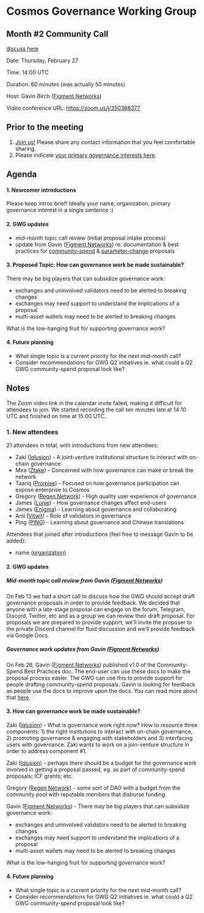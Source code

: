 # Cosmos Governance Working Group
## Month #2 Community Call
[discuss here](https://forum.cosmos.network/t/gwg-community-calls-updates/3238)

Date: Thursday, February 27

Time: 14:00 UTC

Duration: 60 minutes (was actually 50 minutes)

Host: Gavin Birch ([Figment Networks](figment.network))

Video conference URL: https://zoom.us/j/350368377

## Prior to the meeting
1. [Join us!](http://bit.ly/2sukvxa) Please share any contact information that you feel comfortable sharing.
2. Please indicate [your primary governance interests here](https://docs.google.com/document/d/1jdSwln5L7KLvEkkM91GhlblniSynmAjMyAWSLONxTGQ/edit?usp=sharing).

## Agenda

#### 1. Newcomer introductions
Please keep intros brief! Ideally your name, organization, primary governance interest in a single sentence :)

#### 2. GWG updates
- mid-month topic call review (initial proposal intake process)
- update from Gavin ([Figment Networks](figment.network)) re: documentation & best practices for [community-spend](https://github.com/gavinly/CosmosCommunitySpend) & [parameter-change](https://github.com/gavinly/CosmosParametersWiki) proposals

#### 3. Proposed Topic: How can governance work be made sustainable?
There may be big players that can subsidize governance work:
- exchanges and uninvolved validators need to be alerted to breaking changes
- exchanges may need support to understand the implications of a proposal
- multi-asset wallets may need to be alerted to breaking changes

What is the low-hanging fruit for supporting governance work?

#### 4. Future planning
- What single topic is a current priority for the next mid-month call?
- Consider recommendations for GWG Q2 initiatives ie. what could a Q2 GWG community-spend proposal look like?

## Notes
The Zoom video link in the calendar invite failed, making it difficult for attendees to join. We started recording the call ten minutes late at 14:10 UTC and finished on time at 15:00 UTC.

### 1. New attendees
21 attendees in total, with introductions from new attendees:
- Zaki ([Iqlusion](https://www.iqlusion.io)) - A joint-venture institutional structure to interact with on-chain governance
- Mira ([Ztake](https://ztake.org)) - Concerned with how governance can make or break the network
- Taariq ([Promise](https://www.promiseprotocols.com)) - Focused on how governance participation can expose enterprise to Cosmos
- Gregory ([Regen Network](https://www.regen.network)) - High quality user experience of governance
- James ([Lunie](https://lunie.io/#/)) - How governance changes affect end-users
- James ([Enigma](https://lunie.io/#/)) - Learning about governance and collaborating
- Anil ([Vitwit](https://www.vitwit.com/)) - Role of validators in governance
- Ping ([PING](https://ping.pub/)) - Learning about governance and Chinese translations

Attendees that joined after introductions (feel free to message Gavin to be added):
- name ([organization)](https://google.com)


#### 2. GWG updates
##### Mid-month topic call review from Gavin ([Figment Networks](figment.network))
On Feb 13 we had a short call to discuss how the GWG should accept draft governance proposals in order to provide feedback. We decided that anyone with a late-stage proposal can engage on the forum, Telegram, Discord, Twitter, etc and as a group we can review their draft proposal. For proposals we are prepared to provide support, we'll invite the proposer to the private Discord channel for fluid discussion and we'll provide feedback via Google Docs. 

##### Governance work updates from Gavin ([Figment Networks](figment.network))
On Feb 26, Gavin ([Figment Networks](figment.network)) published v1.0 of the Community-Spend Best Practices doc. The end-user can use these docs to make the proposal process easier. The GWG can use this to provide support for people drafting community-spend proposals. Gavin is looking for feedback as people use the docs to improve upon the docs. You can read more about that [here](https://figment.network/resources/cosmos-community-spend-best-practices/).

#### 3. How can governance work be made sustainable?
Zaki ([Iqlusion](https://www.iqlusion.io)) - What is governance work right now? How to resource three components: 1) the right institutions to interact with on-chain governance, 2) promoting governance & engaging with stakeholders and 3) interfacing users with governance. Zaki wants to work on a join-venture structure in order to address component #1.

Zaki ([Iqlusion](https://www.iqlusion.io)) - perhaps there should be a budget for the governance work involved in getting a proposal passed, eg. as part of community-spend proposals; ICF grants; etc.

Gregory ([Regen Network](https://www.regen.network)) - some sort of DAO with a budget from the community pool with reputable members that disburse funding.

Gavin ([Figment Networks](figment.network)) - There may be big players that can subsidize governance work:
- exchanges and uninvolved validators need to be alerted to breaking changes
- exchanges may need support to understand the implications of a proposal
- multi-asset wallets may need to be alerted to breaking changes

What is the low-hanging fruit for supporting governance work?

#### 4. Future planning
- What single topic is a current priority for the next mid-month call?
- Consider recommendations for GWG Q2 initiatives ie. what could a Q2 GWG community-spend proposal look like?
